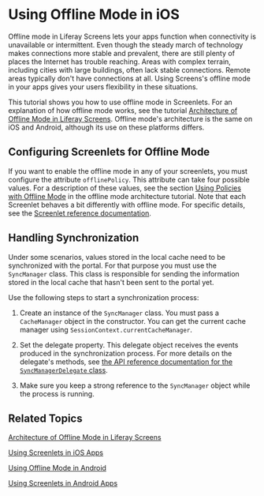 # Using Offline Mode in iOS [](id=using-offline-mode-in-ios)

Offline mode in Liferay Screens lets your apps function when connectivity is 
unavailable or intermittent. Even though the steady march of technology makes 
connections more stable and prevalent, there are still plenty of places the 
Internet has trouble reaching. Areas with complex terrain, including cities with 
large buildings, often lack stable connections. Remote areas typically don't 
have connections at all. Using Screens's offline mode in your apps gives your 
users flexibility in these situations. 

This tutorial shows you how to use offline mode in Screenlets. For an 
explanation of how offline mode works, see the tutorial 
[Architecture of Offline Mode in Liferay Screens](/develop/tutorials/-/knowledge_base/6-2/architecture-of-offline-mode-in-liferay-screens). 
Offline mode's architecture is the same on iOS and Android, although its use on 
these platforms differs.

## Configuring Screenlets for Offline Mode [](id=configuring-screenlets-for-offline-mode)

If you want to enable the offline mode in any of your screenlets, you must
configure the attribute `offlinePolicy`. This attribute can take four possible
values. For a description of these values, see the section 
[Using Policies with Offline Mode](/develop/tutorials/-/knowledge_base/6-2/architecture-of-offline-mode-in-liferay-screens#using-policies-with-offline-mode)
in the offline mode architecture tutorial. Note that each Screenlet behaves a
bit differently with offline mode. For specific details, see the 
[Screenlet reference documentation](/develop/reference/-/knowledge_base/6-2/screenlets-in-liferay-screens-for-ios). 

## Handling Synchronization [](id=handling-synchronization)

Under some scenarios, values stored in the local cache need to be synchronized 
with the portal. For that purpose you must use the `SyncManager` class. 
This class is responsible for sending the information stored in the local cache 
that hasn't been sent to the portal yet.

Use the following steps to start a synchronization process: 

1.  Create an instance of the `SyncManager` class. You must pass a `CacheManager` 
    object in the constructor. You can get the current cache manager using 
    `SessionContext.currentCacheManager`. 

2.  Set the delegate property. This delegate object receives the events produced 
    in the synchronization process. For more details on the delegate's methods, see 
    [the API reference documentation for the `SyncManagerDelegate` class](/develop/reference/-/knowledge_base/6-2/syncmanagerdelegate).

3.  Make sure you keep a strong reference to the `SyncManager` object while the 
    process is running.

## Related Topics [](id=related-topics)

[Architecture of Offline Mode in Liferay Screens](/develop/tutorials/-/knowledge_base/6-2/architecture-of-offline-mode-in-liferay-screens)

[Using Screenlets in iOS Apps](/develop/tutorials/-/knowledge_base/6-2/using-screenlets-in-ios-apps)

[Using Offline Mode in Android](/develop/tutorials/-/knowledge_base/6-2/using-offline-mode-in-android)

[Using Screenlets in Android Apps](/develop/tutorials/-/knowledge_base/6-2/using-screenlets-in-android-apps)
